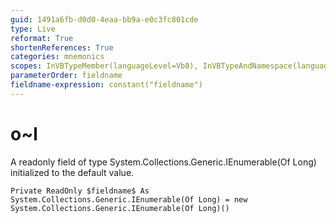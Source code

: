 ```yaml
---
guid: 1491a6fb-d0d0-4eaa-bb9a-e0c3fc801cde
type: Live
reformat: True
shortenReferences: True
categories: mnemonics
scopes: InVBTypeMember(languageLevel=Vb8), InVBTypeAndNamespace(languageLevel=Vb8)
parameterOrder: fieldname
fieldname-expression: constant("fieldname")
---
```


# o~l

A readonly field of type System.Collections.Generic.IEnumerable(Of Long) initialized to the default value.

```
Private ReadOnly $fieldname$ As System.Collections.Generic.IEnumerable(Of Long) = new System.Collections.Generic.IEnumerable(Of Long)()
```
